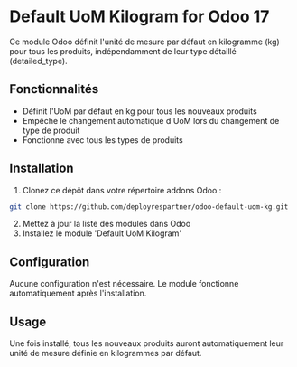 # Default UoM Kilogram for Odoo 17

Ce module Odoo définit l'unité de mesure par défaut en kilogramme (kg) pour tous les produits, indépendamment de leur type détaillé (detailed_type).

## Fonctionnalités

- Définit l'UoM par défaut en kg pour tous les nouveaux produits
- Empêche le changement automatique d'UoM lors du changement de type de produit
- Fonctionne avec tous les types de produits

## Installation

1. Clonez ce dépôt dans votre répertoire addons Odoo :
```bash
git clone https://github.com/deployrespartner/odoo-default-uom-kg.git
```

2. Mettez à jour la liste des modules dans Odoo
3. Installez le module 'Default UoM Kilogram'

## Configuration

Aucune configuration n'est nécessaire. Le module fonctionne automatiquement après l'installation.

## Usage

Une fois installé, tous les nouveaux produits auront automatiquement leur unité de mesure définie en kilogrammes par défaut.
